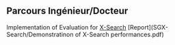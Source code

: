 

## Parcours Ingénieur/Docteur

Implementation of Evaluation for [X-Search](https://dl.acm.org/doi/abs/10.1145/3135974.3135987)
[Report](SGX-Search/Demonstratinon of X-Search performances.pdf)


